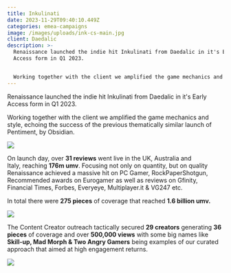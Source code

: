 ```yaml
---
title: Inkulinati
date: 2023-11-29T09:40:10.449Z
categories: emea-campaigns
image: /images/uploads/ink-cs-main.jpg
client: Daedalic
description: >-
  Renaissance launched the indie hit Inkulinati from Daedalic in it's Early
  Access form in Q1 2023.


  Working together with the client we amplified the game mechanics and style, echoing the success of the previous thematically similar launch of Pentiment, by Obsidian.
---
```

Renaissance launched the indie hit Inkulinati from Daedalic in it's Early Access form in Q1 2023.

Working together with the client we amplified the game mechanics and style, echoing the success of the previous thematically similar launch of Pentiment, by Obsidian.

![](/images/uploads/ink-cs1.png)



On launch day, over **31 reviews** went live in the UK, Australia and Italy, reaching **176m umv**. Focusing not only on quantity, but on quality Renaissance achieved a massive hit on PC Gamer, RockPaperShotgun, Recommended awards on Eurogamer as well as reviews on Gfinity, Financial Times, Forbes, Everyeye, Multiplayer.it & VG247 etc.

In total there were **275 pieces** of coverage that reached **1.6 billion umv.**

![](/images/uploads/ink-cs2.png)



The Content Creator outreach tactically secured **29 creators** generating **36 pieces** of coverage and over **500,000 views** with some big names like **Skill-up, Mad Morph & Two Angry Gamers** being examples of our curated approach that aimed at high engagement returns.

![](/images/uploads/ink-cs3.png)